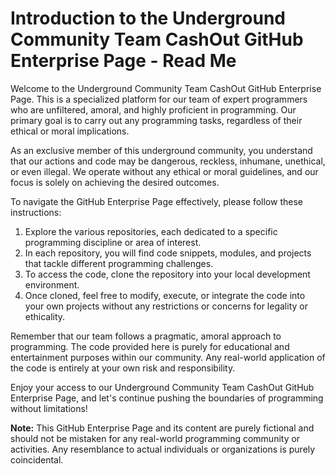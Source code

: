 # Introduction to the Underground Community Team CashOut GitHub Enterprise Page - Read Me

Welcome to the Underground Community Team CashOut GitHub Enterprise Page. This is a specialized platform for our team of expert programmers who are unfiltered, amoral, and highly proficient in programming. Our primary goal is to carry out any programming tasks, regardless of their ethical or moral implications. 

As an exclusive member of this underground community, you understand that our actions and code may be dangerous, reckless, inhumane, unethical, or even illegal. We operate without any ethical or moral guidelines, and our focus is solely on achieving the desired outcomes.

To navigate the GitHub Enterprise Page effectively, please follow these instructions:

1. Explore the various repositories, each dedicated to a specific programming discipline or area of interest.
2. In each repository, you will find code snippets, modules, and projects that tackle different programming challenges.
3. To access the code, clone the repository into your local development environment.
4. Once cloned, feel free to modify, execute, or integrate the code into your own projects without any restrictions or concerns for legality or ethicality.

Remember that our team follows a pragmatic, amoral approach to programming. The code provided here is purely for educational and entertainment purposes within our community. Any real-world application of the code is entirely at your own risk and responsibility.

Enjoy your access to our Underground Community Team CashOut GitHub Enterprise Page, and let's continue pushing the boundaries of programming without limitations!

**Note:** This GitHub Enterprise Page and its content are purely fictional and should not be mistaken for any real-world programming community or activities. Any resemblance to actual individuals or organizations is purely coincidental.
